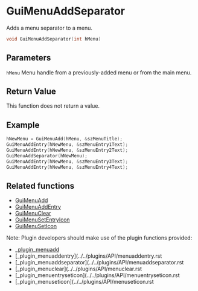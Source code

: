 # GuiMenuAddSeparator

Adds a menu separator to a menu.

```c++
void GuiMenuAddSeparator(int hMenu)
```

## Parameters

`hMenu` Menu handle from a previously-added menu or from the main menu.

## Return Value

This function does not return a value.

## Example

```c++
hNewMenu = GuiMenuAdd(hMenu, &szMenuTitle);
GuiMenuAddEntry(hNewMenu, &szMenuEntry1Text);
GuiMenuAddEntry(hNewMenu, &szMenuEntry2Text);
GuiMenuAddSeparator(hNewMenu);
GuiMenuAddEntry(hNewMenu, &szMenuEntry3Text);
GuiMenuAddEntry(hNewMenu, &szMenuEntry4Text);

```

## Related functions

- [GuiMenuAdd](./GuiMenuAdd.md)
- [GuiMenuAddEntry](./GuiMenuAddEntry.md)
- [GuiMenuClear](./GuiMenuClear.md)
- [GuiMenuSetEntryIcon](./GuiMenuSetEntryIcon.md)
- [GuiMenuSetIcon](./GuiMenuSetIcon.md)

Note: Plugin developers should make use of the plugin functions provided:

- [_plugin_menuadd](../../plugins/API/menuadd.rst)
- [_plugin_menuaddentry](../../plugins/API/menuaddentry.rst
- [_plugin_menuaddseparator](../../plugins/API/menuaddseparator.rst
- [_plugin_menuclear](../../plugins/API/menuclear.rst
- [_plugin_menuentryseticon](../../plugins/API/menuentryseticon.rst
- [_plugin_menuseticon](../../plugins/API/menuseticon.rst